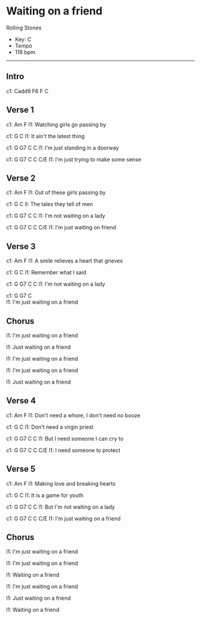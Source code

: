 # Waiting on a friend

Rolling Stones

 - Key: C
 - Tempo
 - 116 bpm

***

## Intro
c1: Cadd9 F6 F C 

## Verse 1
c1: Am                F
l1: Watching girls go passing by

c1: G                   C
l1: It ain't the latest thing

c1: G        G7            C       C
l1: I'm just standing in a doorway

c1: G        G7                  C   C C/E
l1: I'm just trying to make some sense

## Verse 2
c1: Am                  F
l1: Out of these girls passing by

c1: G                      C
ll: The tales they tell of men

c1: G       G7           C       C
l1: I'm not waiting on a lady

c1: G        G7         C     C  C/E
l1: I'm just waiting on friend

## Verse 3
c1: Am                 F
l1: A smile relieves a heart that grieves

c1: G               C
l1: Remember what I said

c1: G       G7           C       C
l1: I'm not waiting on a lady

c1: G        G7         C     
l1: I'm just waiting on a friend

## Chorus
l1: I'm just waiting on a friend

l1: Just waiting on a friend

l1: I'm just waiting on a friend

l1: I'm just waiting on a friend

l1: Just waiting on a friend


## Verse 4
c1: Am                          F
l1: Don't need a whore, I don't need no booze

c1: G                   C
l1: Don't need a virgin priest

c1: G          G7            C       C
l1: But I need someone I can cry to

c1: G   G7            C     C  C/E
l1: I need someone to protect

## Verse 5
c1: Am              F
l1: Making love and breaking hearts

c1: G                C
l1: It is a game for youth

c1: G           G7           C       C
l1: But I'm not waiting on a lady

c1: G        G7           C     C  C/E
l1: I'm just waiting on a friend

## Chorus
l1: I'm just waiting on a friend

l1: I'm just waiting on a friend

l1: Waiting on a friend

l1: I'm just waiting on a friend

l1: Just waiting on a friend

l1: Waiting on a friend
